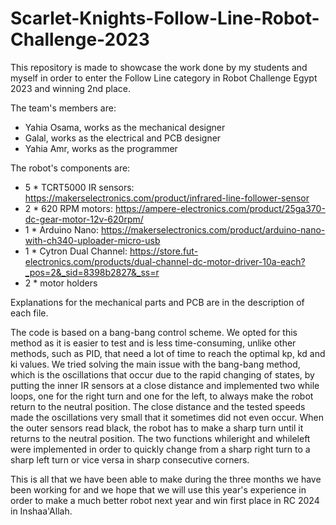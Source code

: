 # Scarlet-Knights-Follow-Line-Robot-Challenge-2023
This repository is made to showcase the work done by my students and myself in order to enter the Follow Line category in Robot Challenge Egypt 2023 and winning 2nd place.

The team's members are:
  - Yahia Osama, works as the mechanical designer
  - Galal, works as the electrical and PCB designer
  - Yahia Amr, works as the programmer

The robot's components are:
  - 5 * TCRT5000 IR sensors: https://makerselectronics.com/product/infrared-line-follower-sensor
  - 2 * 620 RPM motors: https://ampere-electronics.com/product/25ga370-dc-gear-motor-12v-620rpm/
  - 1 * Arduino Nano: https://makerselectronics.com/product/arduino-nano-with-ch340-uploader-micro-usb
  - 1 * Cytron Dual Channel: https://store.fut-electronics.com/products/dual-channel-dc-motor-driver-10a-each?_pos=2&_sid=8398b2827&_ss=r
  - 2 * motor holders

Explanations for the mechanical parts and PCB are in the description of each file.

The code is based on a bang-bang control scheme. We opted for this method as it is easier to test and is less time-consuming, unlike other methods, such as PID, that need a lot of time to reach the optimal kp, kd and ki values. We tried solving the main issue with the bang-bang method, which is the oscillations that occur due to the rapid changing of states, by putting the inner IR sensors at a close distance and implemented two while loops, one for the right turn and one for the left, to always make the robot return to the neutral position. The close distance and the tested speeds made the oscillations very small that it sometimes did not even occur. When the outer sensors read black, the robot has to make a sharp turn until it returns to the neutral position. The two functions whileright and whileleft were implemented in order to quickly change from a sharp right turn to a sharp left turn or vice versa in sharp consecutive corners.

This is all that we have been able to make during the three months we have been working for and we hope that we will use this year's experience in order to make a much better robot next year and win first place in RC 2024 in Inshaa'Allah.
